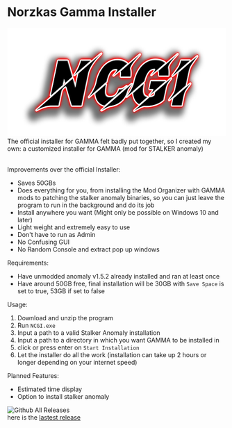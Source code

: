 # Norzkas Gamma Installer
<div align="center">
 <img src="./Assets/Images/Logo.png" title="Norzkas Custom Gamma Installer Logo" alt="Norzkas Custom Gamma Installer Logo" width="600" height="250"/>
</div>
The official installer for GAMMA felt badly put together, so I created my own: a customized installer for GAMMA (mod for STALKER anomaly) </br></br>

Improvements over the official Installer:
 - Saves 50GBs
 - Does everything for you, from installing the Mod Organizer with GAMMA mods to patching the stalker anomaly binaries, so you can just leave the program to run in the background and do its job
 - Install anywhere you want (Might only be possible on Windows 10 and later)
 - Light weight and extremely easy to use
 - Don't have to run as Admin
 - No Confusing GUI
 - No Random Console and extract pop up windows

Requirements:
 - Have unmodded anomaly v1.5.2 already installed and ran at least once
 - Have around 50GB free, final installation will be 30GB with `Save Space` is set to true, 53GB if set to false

Usage:
 1. Download and unzip the program
 2. Run `NCGI.exe`
 3. Input a path to a valid Stalker Anomaly installation
 4. Input a path to a directory in which you want GAMMA to be installed in
 5. click or press enter on `Start Installation`
 6. Let the installer do all the work (installation can take up 2 hours or longer depending on your internet speed)

Planned Features:
 - Estimated time display
 - Option to install stalker anomaly

![Github All Releases](https://img.shields.io/github/downloads/Noscka/Norzkas-Custom-Gamma-Installer/total.svg)  
here is the [lastest release](https://github.com/Noscka/Norzkas-Gamma-Installer/releases/latest)
